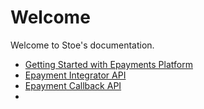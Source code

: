 # Welcome
Welcome to Stoe's documentation.

* [Getting Started with Epayments Platform](./getting_started)
* [Epayment Integrator API](assets/swagger/swagger_integrator_merchant_bankaxept.md)
* [Epayment Callback API](assets/swagger/swagger_integrator_partner_bankaxept.md)
* 
